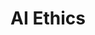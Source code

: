 ---
layout: category
title: AI Ethics
description: For automating the boring tasks.
background: '/img/posts/printer.jpg'
permalink: /ai-ethics/
category_name: [AI Ethics]
---
